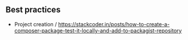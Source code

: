 ## Best practices

- Project creation / https://stackcoder.in/posts/how-to-create-a-composer-package-test-it-locally-and-add-to-packagist-repository